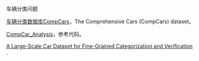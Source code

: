 车辆分类问题

[车辆分类数据库CompCars](http://mmlab.ie.cuhk.edu.hk/datasets/comp_cars/index.html)，The Comprehensive Cars (CompCars) dataset。

[CompCar_Analysis](https://github.com/nicklhy/CompCar_Analysis)，参考代码。

[A Large-Scale Car Dataset for Fine-Grained Categorization and Verification
](http://mmlab.ie.cuhk.edu.hk/datasets/comp_cars/CompCars.pdf).
